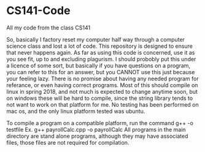 # CS141-Code
All my code from the class CS141

So, basically I factory reset my computer half way through a computer science class and lost a lot of code. This repository is designed to ensure that never happens again. 
As far as using this code is concerned, use it as you see fit, up to and excluding plagurism. I should probobly put this under a licence of some sort, but basically if you have questions on a program, you can refer to this for an answer, but you CANNOT use this just because your feeling lazy. There is no promise about having any needed program for referance, or even having correct programs. Most of this should compile on linux in spring 2018, and not much is expected to change anytime soon, but on windows these will be hard to compile, since the string library tends to not want to work on that platform for me. No testing has been performed on mac os, and the only linux platform tested was ubuntu. 

To compile a program on a compatible platform, run the command g++ <filetocompile> -o testfile
Ex. g++ payrollCalc.cpp -o payrollCalc
All programs in the main directory are stand alone programs, although they may have associated files, those files are not required for compilation. 
